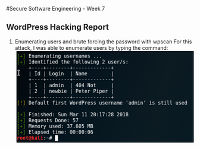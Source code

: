 #Secure Software Engineering - Week 7
## WordPress Hacking Report

1. Enumerating users and brute forcing the password with wpscan
For this attack, I was able to enumerate users by typing the command:
![alt text][logo]

[logo]: https://github.com/ke301/facebookhacking/blob/Week-7/enumerateusernames.PNG
